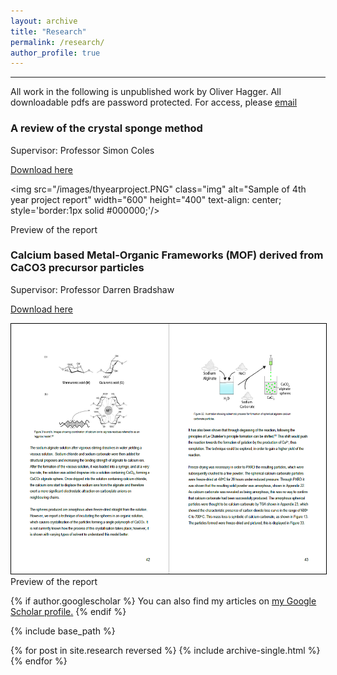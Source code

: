 ```yaml
---
layout: archive
title: "Research"
permalink: /research/
author_profile: true
---
```

<hr>

All work in the following is unpublished work by Oliver Hagger. 
All downloadable pdfs are password protected. For access, please <a href="mailto:ohagger@icloud.com">email</a>


<h3>A review of the crystal sponge method</h3>
<p>Supervisor: Professor Simon Coles</p>

<a href="/files/4th year project.pdf" target="_blank" rel="noopener noreferrer">Download here</a>


<img src="/images/thyearproject.PNG" class="img" alt="Sample of 4th year project report" width="600" height="400" text-align: center; style='border:1px solid #000000;'/>
<figcaption>Preview of the report</figcaption>




<h3>Calcium based Metal-Organic Frameworks (MOF) derived from CaCO3 precursor particles</h3>
<p>Supervisor: Professor Darren Bradshaw</p>

<a href="/files/3rd year project.pdf" target="_blank" rel="noopener noreferrer">Download here</a>

<img src="/images/rdyearproject.PNG" class="img" alt="Sample of 3rd year project report" width="600" height="400" style='border:1px solid #000000'/>
<figcaption>Preview of the report</figcaption>





{% if author.googlescholar %}
  You can also find my articles on <u><a href="{{author.googlescholar}}">my Google Scholar profile</a>.</u>
{% endif %}

{% include base_path %}

{% for post in site.research reversed %}
  {% include archive-single.html %}
{% endfor %}